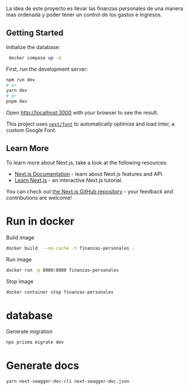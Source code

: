 La idea de este proyecto es llevar las finanzas personales de una manera mas ordenada y poder tener un control de los gastos e ingresos.

## Getting Started

Initialize the database:
```bash
 docker compose up -d
```

First, run the development server:
```bash
npm run dev
# or
yarn dev
# or
pnpm dev
```

Open [http://localhost:3000](http://localhost:3000) with your browser to see the result.

This project uses [`next/font`](https://nextjs.org/docs/basic-features/font-optimization) to automatically optimize and load Inter, a custom Google Font.

## Learn More

To learn more about Next.js, take a look at the following resources:

- [Next.js Documentation](https://nextjs.org/docs) - learn about Next.js features and API.
- [Learn Next.js](https://nextjs.org/learn) - an interactive Next.js tutorial.

You can check out [the Next.js GitHub repository](https://github.com/vercel/next.js/) - your feedback and contributions are welcome!

# Run in docker
Build image
```bash
docker build  --no-cache -t finanzas-personales .
```
Run image
```bash
docker run -p 8080:8080 finanzas-personales
```

Stop image
```bash
docker container stop finanzas-personales
```

# database
Generate migration
```bash
npx prisma migrate dev
```

# Generate docs
```bash
yarn next-swagger-doc-cli next-swagger-doc.json
```

